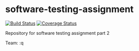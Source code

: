# software-testing-assignment
[![Build Status](https://travis-ci.com/joomp/software-testing-assignment.svg?branch=main)](https://travis-ci.com/joomp/software-testing-assignment)
[![Coverage Status](https://coveralls.io/repos/github/joomp/software-testing-assignment/badge.svg?branch=main)](https://coveralls.io/github/joomp/software-testing-assignment?branch=main)

Repository for software testing assignment part 2

Team: :q
